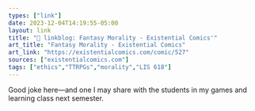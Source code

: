 ```yaml
---
types: ["link"]
date: 2023-12-04T14:19:55-05:00
layout: link
title: "🔗 linkblog: Fantasy Morality - Existential Comics'"
art_title: "Fantasy Morality - Existential Comics"
art_link: "https://existentialcomics.com/comic/527"
sources: ["existentialcomics.com"]
tags: ["ethics","TTRPGs","morality","LIS 618"]
---
```

Good joke here—and one I may share with the students in my games and learning class next semester.

